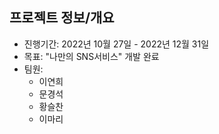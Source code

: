 ## 프로젝트 정보/개요
- 진행기간: 2022년 10월 27일 - 2022년 12월 31일
- 목표: "나만의 SNS서비스" 개발 완료
- 팀원:
    - 이연희
    - 문경석
    - 황슬찬
    - 이마리